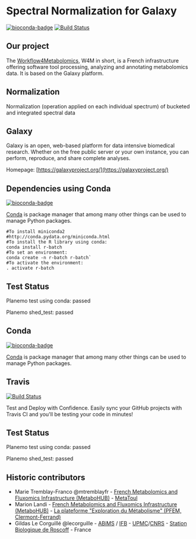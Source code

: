 Spectral Normalization for Galaxy
=================================

[![bioconda-badge](https://img.shields.io/badge/install%20with-bioconda-brightgreen.svg?style=flat-square)](http://bioconda.github.io) [![Build Status](https://travis-ci.org/workflow4metabolomics/spectral_normalization.svg?branch=master)](https://travis-ci.org/workflow4metabolomics/spectral_normalization)

Our project
-----------
The [Workflow4Metabolomics](http://workflow4metabolomics.org), W4M in short, is a French infrastructure offering software tool processing, analyzing and annotating metabolomics data. It is based on the Galaxy platform.


Normalization
-------------

Normalization (operation applied on each individual spectrum) of bucketed and integrated spectral data


Galaxy
------
Galaxy is an open, web-based platform for data intensive biomedical research. Whether on the free public server or your own instance, you can perform, reproduce, and share complete analyses.

Homepage: [https://galaxyproject.org/](https://galaxyproject.org/)


Dependencies using Conda
------------------------
[![bioconda-badge](https://img.shields.io/badge/install%20with-bioconda-brightgreen.svg?style=flat-square)](http://bioconda.github.io)

[Conda](http://conda.pydata.org/) is package manager that among many other things can be used to manage Python packages.

```
#To install miniconda2
#http://conda.pydata.org/miniconda.html
#To install the R library using conda:
conda install r-batch
#To set an environment:
conda create -n r-batch r-batch`
#To activate the environment:
. activate r-batch
```

Test Status
-----------

Planemo test using conda: passed

Planemo shed_test: passed


Conda
-----
[![bioconda-badge](https://img.shields.io/badge/install%20with-bioconda-brightgreen.svg?style=flat-square)](http://bioconda.github.io)

[Conda](http://conda.pydata.org/) is package manager that among many other things can be used to manage Python packages.

Travis
------
[![Build Status](https://travis-ci.org/workflow4metabolomics/nmr_normalization.svg?branch=master)](https://travis-ci.org/workflow4metabolomics/spectral_normalization)

Test and Deploy with Confidence. Easily sync your GitHub projects with Travis CI and you'll be testing your code in minutes!

Test Status
-----------

Planemo test using conda: passed

Planemo shed_test: passed


Historic contributors
---------------------
 - Marie Tremblay-Franco @mtremblayfr - [French Metabolomics and Fluxomics Infrastructure (MetaboHUB)](http://www.metabohub.fr/en) - [MetaToul](http://www.metatoul.fr/)
 - Marion Landi - [French Metabolomics and Fluxomics Infrastructure (MetaboHUB)](http://www.metabohub.fr/en) - [La plateforme "Exploration du Métabolisme" (PFEM, Clermont-Ferrand)](http://www6.clermont.inra.fr/plateforme_exploration_metabolisme)
 - Gildas Le Corguillé @lecorguille - [ABiMS](http://abims.sb-roscoff.fr/) / [IFB](http://www.france-bioinformatique.fr/) - [UPMC](www.upmc.fr)/[CNRS](www.cnrs.fr) - [Station Biologique de Roscoff](http://www.sb-roscoff.fr/) - France
